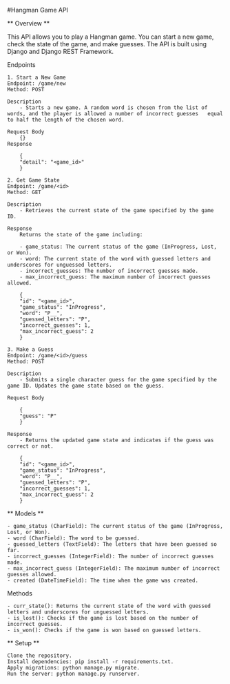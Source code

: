#Hangman Game API


** Overview **

This API allows you to play a Hangman game. You can start a new game, check the state of the game, and make guesses. The API is built using Django and Django REST Framework.

Endpoints

    1. Start a New Game
    Endpoint: /game/new
    Method: POST

    Description
        - Starts a new game. A random word is chosen from the list of words, and the player is allowed a number of incorrect guesses   equal to half the length of the chosen word.

    Request Body
        {}
    Response

        {
        "detail": "<game_id>"
        }

    2. Get Game State
    Endpoint: /game/<id>
    Method: GET

    Description
        - Retrieves the current state of the game specified by the game ID.

    Response
        Returns the state of the game including:

        - game_status: The current status of the game (InProgress, Lost, or Won).
        - word: The current state of the word with guessed letters and underscores for unguessed letters.
        - incorrect_guesses: The number of incorrect guesses made.
        - max_incorrect_guess: The maximum number of incorrect guesses allowed.

        {
        "id": "<game_id>",
        "game_status": "InProgress",
        "word": "P__",
        "guessed_letters": "P",
        "incorrect_guesses": 1,
        "max_incorrect_guess": 2
        }

    3. Make a Guess
    Endpoint: /game/<id>/guess
    Method: POST

    Description
        - Submits a single character guess for the game specified by the game ID. Updates the game state based on the guess.

    Request Body

        {
        "guess": "P"
        }
        
    Response
        - Returns the updated game state and indicates if the guess was correct or not.

        {
        "id": "<game_id>",
        "game_status": "InProgress",
        "word": "P__",
        "guessed_letters": "P",
        "incorrect_guesses": 1,
        "max_incorrect_guess": 2
        }

** Models **

    - game_status (CharField): The current status of the game (InProgress, Lost, or Won).
    - word (CharField): The word to be guessed.
    - guessed_letters (TextField): The letters that have been guessed so far.
    - incorrect_guesses (IntegerField): The number of incorrect guesses made.
    - max_incorrect_guess (IntegerField): The maximum number of incorrect guesses allowed.
    - created (DateTimeField): The time when the game was created.

Methods

    - curr_state(): Returns the current state of the word with guessed letters and underscores for unguessed letters.
    - is_lost(): Checks if the game is lost based on the number of incorrect guesses.
    - is_won(): Checks if the game is won based on guessed letters.

** Setup ** 

    Clone the repository.
    Install dependencies: pip install -r requirements.txt.
    Apply migrations: python manage.py migrate.
    Run the server: python manage.py runserver.
